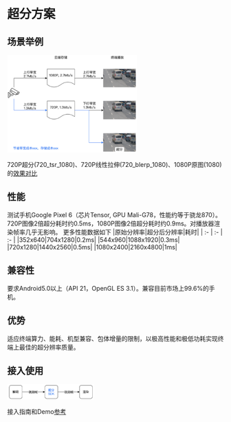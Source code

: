 # 超分方案
## 场景举例
<img src=./docs/scenario1.png width=60% />

720P超分(720_tsr_1080)、720P线性拉伸(720_blerp_1080)、1080P原图(1080) 的[效果对比](./docs/scenario1.html)

## 性能
测试手机Google Pixel 6（芯片Tensor, GPU Mali-G78，性能约等于骁龙870）。720P图像2倍超分耗时约0.5ms，1080P图像2倍超分耗时约0.9ms。对播放器渲染帧率几乎无影响。
更多性能数据如下
|原始分辨率|超分后分辨率|耗时|
| :- | :- | :- |
|352x640|704x1280|0.2ms|
|544x960|1088x1920|0.3ms|
|720x1280|1440x2560|0.5ms|
|1080x2400|2160x4800|1ms|

## 兼容性
要求Android5.0以上（API 21，OpenGL ES 3.1）。兼容目前市场上99.6%的手机。

## 优势
适应终端算力、能耗、机型兼容、包体增量的限制，以极高性能和极低功耗实现终端上最佳的超分辨率质量。

## 接入使用
<img src=./docs/integrate1.png width=40% />

接入指南和Demo[参考](README.md)